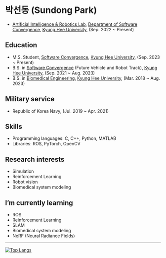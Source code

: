 # 박선동 (Sundong Park)
- [Artificial Intelligence & Robotics Lab](http://airlab.khu.ac.kr), [Department of Software Convergence](http://swcon.khu.ac.kr), [Kyung Hee University](https://www.khu.ac.kr), (Sep. 2022 ~ Present)
## Education
- M.S. Student, [Software Convergence](http://swcon.khu.ac.kr), [Kyung Hee University](https://www.khu.ac.kr), (Sep. 2023 ~ Present)
- B.S. in [Software Convergence](http://swcon.khu.ac.kr) (Future Vehicle and Robot Track), [Kyung Hee University](https://www.khu.ac.kr), (Sep. 2021 ~ Aug. 2023)
- B.S. in [Biomedical Engineering](http://bme.khu.ac.kr), [Kyung Hee University](https://www.khu.ac.kr), (Mar. 2018 ~ Aug. 2023)
## Military service
- Republic of Korea Navy, (Jul. 2019 ~ Apr. 2021)
## Skills
- Programming languages: C, C++, Python, MATLAB
- Libraries: ROS, PyTorch, OpenCV
## Research interests
- Simulation
- Reinforcement Learning
- Robot vision
- Biomedical system modeling
## I’m currently learning
- ROS
- Reinforcement Learning
- SLAM
- Biomedical system modeling
- NeRF (Neural Radiance Fields)
---
[![Top Langs](https://github-readme-stats.vercel.app/api/top-langs/?username=sundongpark&langs_count=3&layout=compact&theme=default&exclude_repo=sundongpark.github.io)](https://github.com/sundongpark/sundongpark)


<!--
**sundongpark/sundongpark** is a ✨ _special_ ✨ repository because its `README.md` (this file) appears on your GitHub profile.
[![Github Stats](https://github-readme-stats.vercel.app/api?username=sundongpark&show_icons=true)](https://github.com/sundongpark/sundongpark)
Here are some ideas to get you started:

- 🔭 I’m currently working on ...
- 🌱 I’m currently learning ...
- 👯 I’m looking to collaborate on ...
- 🤔 I’m looking for help with ...
- 💬 Ask me about ...
- 📫 How to reach me: ...
- 😄 Pronouns: ...
- ⚡ Fun fact: ...
-->
